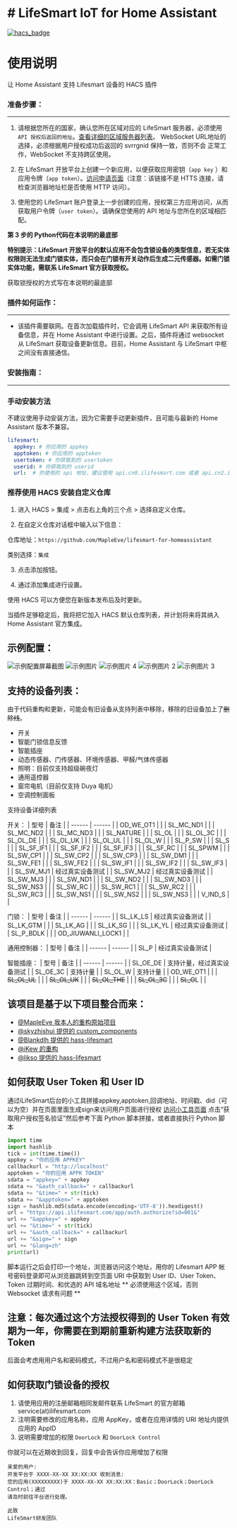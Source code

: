# # LifeSmart IoT for Home Assistant

[![hacs_badge](https://img.shields.io/badge/HACS-Default-orange.svg)](https://github.com/hacs/integration)

使用说明
====
让 Home Assistant 支持 Lifesmart 设备的 HACS 插件

### 准备步骤：
---

1. 请根据您所在的国家，确认您所在区域对应的 LifeSmart
   服务器，必须使用 ` API 授权后返回的地址`。[查看详细的区域服务器列表](./docs/api-regions.md)。 WebSocket
   URL地址的选择，必须根据⽤户授权成功后返回的 svrrgnid 保持⼀致，否则不会 正常⼯作，WebSocket 不⽀持跨区使⽤。

2. 在 LifeSmart 开放平台上创建一个新应用，以便获取应用密钥（`app key`
   ）和应用令牌（`app token`）。[访问申请页面](http://www.ilifesmart.com/open/login)（注意：该链接不是 HTTS 连接，请检查浏览器地址栏是否使用
   HTTP 访问）。

3. 使用您的 LifeSmart 账户登录上一步创建的应用，授权第三方应用访问，从而获取用户令牌（`user token`）。请确保您使用的 API
   地址与您所在的区域相匹配。

**第 3 步的 Python代码在本说明的最底部**

**特别提示：LifeSmart 开放平台的默认应用不会包含锁设备的类型信息，若无实体权限则无法生成门锁实体，而只会在门锁有开关动作后生成二元传感器。如需门锁实体功能，需联系
LifeSmart 官方获取授权。**

获取锁授权的方式写在本说明的最底部

### 插件如何运作：
---

- 该插件需要联网。在首次加载插件时，它会调用 LifeSmart API 来获取所有设备信息，并在 Home Assistant 中进行设置。之后，插件将通过
  websocket 从 LifeSmart 获取设备更新信息。目前，Home Assistant 与 LifeSmart 中枢之间没有直接通信。

### 安装指南：
---

### 手动安装方法

不建议使用手动安装方法，因为它需要手动更新插件，且可能与最新的 Home Assistant 版本不兼容。

```yaml
lifesmart:
  appkey: # 你应用的 appkey
  apptoken: # 你应用的 apptoken
  usertoken: # 你获取到的 usertoken
  userid: # 你获取到的 userid
  url:  # 你使用的 api 地址，建议使用 api.cn0.ilifesmart.com 或者 api.cn2.ilifesmart.com
```

### 推荐使用 HACS 安装自定义仓库

1. 进入 HACS > 集成 > 点击右上角的三个点 > 选择自定义仓库。

2. 在自定义仓库对话框中输入以下信息：

仓库地址：`https://github.com/MapleEve/lifesmart-for-homeassistant`

类别选择：`集成`

3. 点击添加按钮。

4. 通过添加集成进行设置。

使用 HACS 可以方便您在新版本发布后及时更新。

当插件足够稳定后，我将把它加入 HACS 默认仓库列表，并计划将来将其纳入 Home Assistant 官方集成。

示例配置：
---
![示例配置屏幕截图](./docs/example-configuration.png)
![示例图片](./docs/example-image.png)
![示例图片 4](./docs/example-image-4.png)
![示例图片 2](./docs/example-image-2.png)
![示例图片 3](./docs/example-image-3.png)

支持的设备列表：
---
由于代码重构和更新，可能会有旧设备从支持列表中移除，移除的旧设备加上了~~删除线~~。

- 开关
- 智能门锁信息反馈
- 智能插座
- 动态传感器、门传感器、环境传感器、甲醛/气体传感器
- 照明：目前仅支持超级碗夜灯
- 通用遥控器
- 窗帘电机（目前仅支持 Duya 电机）
- 空调控制面板

支持设备详细列表

开关：
| 型号 | 备注 |
| ------ | ------ |
| OD_WE_OT1 | |
| SL_MC_ND1 | |
| SL_MC_ND2 | |
| SL_MC_ND3 | |
| SL_NATURE | |
| SL_OL | |
| SL_OL_3C | |
| SL_OL_DE | |
| SL_OL_UK | |
| SL_OL_UL | |
| SL_OL_W | |
| SL_P_SW | |
| SL_S | |
| SL_SF_IF1 | |
| SL_SF_IF2 | |
| SL_SF_IF3 | |
| SL_SF_RC | |
| SL_SPWM | |
| SL_SW_CP1 | |
| SL_SW_CP2 | |
| SL_SW_CP3 | |
| SL_SW_DM1 | |
| SL_SW_FE1 | |
| SL_SW_FE2 | |
| SL_SW_IF1 | |
| SL_SW_IF2 | |
| SL_SW_IF3 | |
| SL_SW_MJ1 | 经过真实设备测试 |
| SL_SW_MJ2 | 经过真实设备测试 |
| SL_SW_MJ3 | |
| SL_SW_ND1 | |
| SL_SW_ND2 | |
| SL_SW_ND3 | |
| SL_SW_NS3 | |
| SL_SW_RC | |
| SL_SW_RC1 | |
| SL_SW_RC2 | |
| SL_SW_RC3 | |
| SL_SW_NS1 | |
| SL_SW_NS2 | |
| SL_SW_NS3 | |
| V_IND_S | |

门锁：
| 型号 | 备注 |
| ------ | ------ |
| SL_LK_LS | 经过真实设备测试 |
| SL_LK_GTM | |
| SL_LK_AG | |
| SL_LK_SG | |
| SL_LK_YL | 经过真实设备测试 |
| SL_P_BDLK | |
| OD_JIUWANLI_LOCK1 | |

通用控制器：
| 型号 | 备注 |
| ------ | ------ |
| SL_P | 经过真实设备测试 |

智能插座：
| 型号 | 备注 |
| ------ | ------ |
| SL_OE_DE | 支持计量，经过真实设备测试 |
| SL_OE_3C | 支持计量 |
| SL_OL_W | 支持计量 |
| OD_WE_OT1 | |
| ~~SL_OL_UL~~ | |
| ~~SL_OL_UK~~ | |
| ~~SL_OL_THE~~ | |
| ~~SL_OL_3C~~ | |
| ~~SL_O~~L | |

该项目是基于以下项目整合而来：
---

- [@MapleEve 我本人的重构原始项目](https://github.com/MapleEve/hass-lifesmart)
- [@skyzhishui 提供的 custom_components](https://github.com/skyzhishui/custom_components)
- [@Blankdlh 提供的 hass-lifesmart](https://github.com/Blankdlh/hass-lifesmart)
- [@iKew 的重构](https://github.com/iKaew)
- [@likso 提供的 hass-lifesmart](https://github.com/likso/hass-lifesmart)

如何获取 User Token 和 User ID
---
通过iLifeSmart后台的小工具拼接appkey,apptoken,回调地址、时间戳、did（可以为空）并在页面里面生成sign来访问用户页面进行授权
[访问小工具页面](http://www.ilifesmart.com/open/login#/open/document/tool)
点击“获取用户授权签名验证”然后参考下面 Python 脚本拼接，或者直接执行 Python 脚本

``` python
import time
import hashlib
tick = int(time.time())
appkey = "你的应用 APPKEY"
callbackurl = "http://localhost"
apptoken = "你的应用 APPK TOKEN"
sdata = "appkey=" + appkey
sdata += "&auth_callback=" + callbackurl
sdata += "&time=" + str(tick)
sdata += "&apptoken=" + apptoken
sign = hashlib.md5(sdata.encode(encoding='UTF-8')).hexdigest()
url = "https://api.ilifesmart.com/app/auth.authorize?id=001&"
url += "&appkey=" + appkey
url += "&time=" + str(tick)
url += "&auth_callback=" + callbackurl
url += "&sign=" + sign
url += "&lang=zh"
print(url)
```

脚本运行之后会打印一个地址，浏览器访问这个地址，用你的 Lifesmart APP 帐号密码登录即可从浏览器跳转到空页面 URI 中获取到
User ID、User Token、Token 过期时间、和优选的 API 域名地址 ** 必须使用这个区域，否则 Websocket 请求有问题 **

## 注意：每次通过这个方法授权得到的 User Token 有效期为一年，你需要在到期前重新构建方法获取新的 Token

后面会考虑用用户名和密码模式，不过用户名和密码模式不是很稳定


如何获取门锁设备的授权
---

1. 请使用应用的注册邮箱相同发邮件联系 LifeSmart 的官方邮箱 service(at)ilifesmart.com
2. 注明需要修改的应用名称，应用 AppKey，或者在应用详情的 URI 地址内提供应用的 AppID
3. 说明需要增加的权限 `DoorLock` 和 `DoorLock Control`

你就可以在近期收到回复，回复中会告诉你应用增加了权限

```text
亲爱的用户:
开发平台于 XXXX-XX-XX XX:XX:XX 收到消息:
您的应用(XXXXXXXXX)于 XXXX-XX-XX XX:XX:XX：Basic；DoorLock；DoorLock Control；通过
请及时前往平台进行处理。

此致
LifeSmart研发团队
```